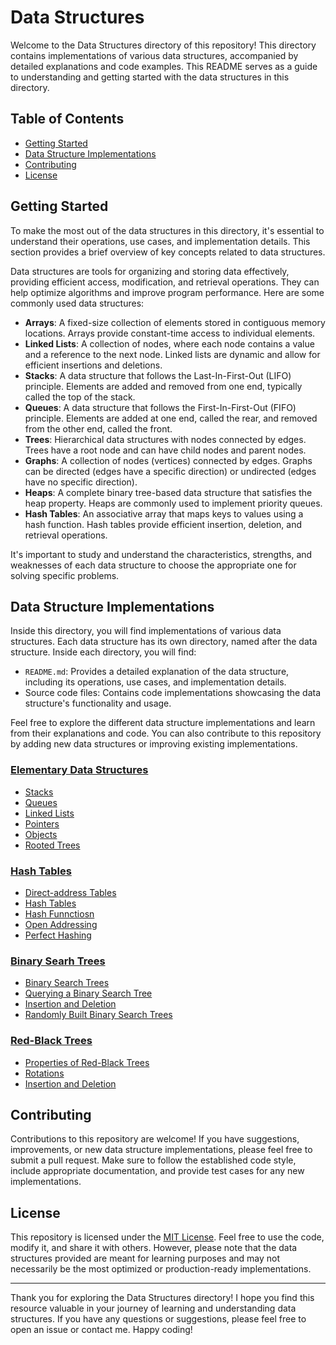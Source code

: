 # Data Structures
Welcome to the Data Structures directory of this repository! This directory contains implementations of various data structures, accompanied by detailed explanations and code examples. This README serves as a guide to understanding and getting started with the data structures in this directory.

## Table of Contents
- [Getting Started](#getting-started)
- [Data Structure Implementations](#data-structure-implementations)
- [Contributing](#contributing)
- [License](#license)

## Getting Started

To make the most out of the data structures in this directory, it's essential to understand their operations, use cases, and implementation details. This section provides a brief overview of key concepts related to data structures.

Data structures are tools for organizing and storing data effectively, providing efficient access, modification, and retrieval operations. They can help optimize algorithms and improve program performance. Here are some commonly used data structures:
- **Arrays**: A fixed-size collection of elements stored in contiguous memory locations. Arrays provide constant-time access to individual elements.
- **Linked Lists**: A collection of nodes, where each node contains a value and a reference to the next node. Linked lists are dynamic and allow for efficient insertions and deletions.
- **Stacks**: A data structure that follows the Last-In-First-Out (LIFO) principle. Elements are added and removed from one end, typically called the top of the stack.
- **Queues**: A data structure that follows the First-In-First-Out (FIFO) principle. Elements are added at one end, called the rear, and removed from the other end, called the front.
- **Trees**: Hierarchical data structures with nodes connected by edges. Trees have a root node and can have child nodes and parent nodes.
- **Graphs**: A collection of nodes (vertices) connected by edges. Graphs can be directed (edges have a specific direction) or undirected (edges have no specific direction).
- **Heaps**: A complete binary tree-based data structure that satisfies the heap property. Heaps are commonly used to implement priority queues.
- **Hash Tables**: An associative array that maps keys to values using a hash function. Hash tables provide efficient insertion, deletion, and retrieval operations.

It's important to study and understand the characteristics, strengths, and weaknesses of each data structure to choose the appropriate one for solving specific problems.

## Data Structure Implementations

Inside this directory, you will find implementations of various data structures. Each data structure has its own directory, named after the data structure. Inside each directory, you will find:

- `README.md`: Provides a detailed explanation of the data structure, including its operations, use cases, and implementation details.
- Source code files: Contains code implementations showcasing the data structure's functionality and usage.

Feel free to explore the different data structure implementations and learn from their explanations and code. You can also contribute to this repository by adding new data structures or improving existing implementations.

### [Elementary Data Structures]()
- [Stacks](./elementary-data-structures.md/stacks)
- [Queues]()
- [Linked Lists]()
- [Pointers]()
- [Objects]()
- [Rooted Trees]()

### [Hash Tables]()
- [Direct-address Tables]()
- [Hash Tables]()
- [Hash Funnctiosn]()
- [Open Addressing]()
- [Perfect Hashing]()

### [Binary Searh Trees]()
- [Binary Search Trees]()
- [Querying a Binary Search Tree]()
- [Insertion and Deletion]()
- [Randomly Built Binary Search Trees]()

### [Red-Black Trees]()
- [Properties of Red-Black Trees]()
- [Rotations]()
- [Insertion and Deletion]()

###

## Contributing

Contributions to this repository are welcome! If you have suggestions, improvements, or new data structure implementations, please feel free to submit a pull request. Make sure to follow the established code style, include appropriate documentation, and provide test cases for any new implementations.

## License

This repository is licensed under the [MIT License](LICENSE). Feel free to use the code, modify it, and share it with others. However, please note that the data structures provided are meant for learning purposes and may not necessarily be the most optimized or production-ready implementations.

---

Thank you for exploring the Data Structures directory! I hope you find this resource valuable in your journey of learning and understanding data structures. If you have any questions or suggestions, please feel free to open an issue or contact me. Happy coding!

